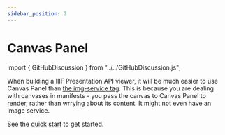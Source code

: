 ```yaml
---
sidebar_position: 2
---
```


# Canvas Panel

import { GitHubDiscussion } from "../../GitHubDiscussion.js";


When building a IIIF Presentation API viewer, it will be much easier to use Canvas Panel than [the img-service tag](./single-image-service). This is because you are dealing with canvases in manifests - you pass the canvas to Canvas Panel to render, rather than wrrying about its content. It might not even have an image service.

See the [quick start](../intro) to get started.